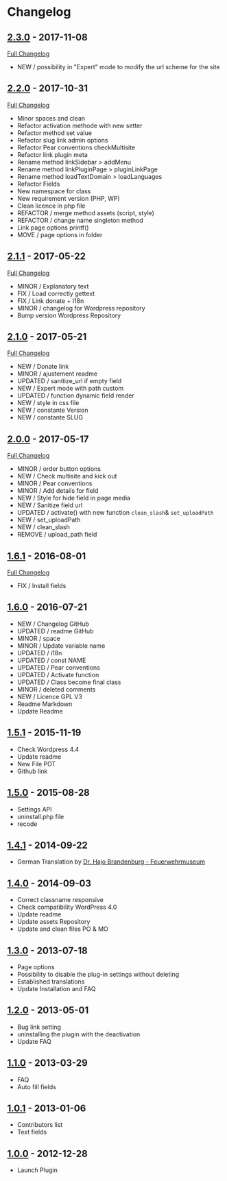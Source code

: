 # Changelog

## [2.3.0](https://github.com/rvola/wp-original-media-path/tree/2.3.0) - 2017-11-08
[Full Changelog](https://github.com/rvola/wp-original-media-path/compare/2.2.0...2.3.0)

* NEW / possibility in "Expert" mode to modify the url scheme for the site

## [2.2.0](https://github.com/rvola/wp-original-media-path/tree/2.2.0) - 2017-10-31
[Full Changelog](https://github.com/rvola/wp-original-media-path/compare/2.1.1...2.2.0)

* Minor spaces and clean
* Refactor activation methode with new setter
* Refactor method set value
* Refactor slug link admin options
* Refactor Pear conventions checkMultisite
* Refactor link plugin meta
* Rename method linkSidebar  > addMenu
* Rename method linkPluginPage  > pluginLinkPage
* Rename method loadTextDomain > loadLanguages
* Refactor Fields
* New namespace for class
* New requirement version (PHP, WP)
* Clean licence in php file
* REFACTOR / merge method assets (script, style)
* REFACTOR / change name singleton method
* Link page options printf()
* MOVE / page options in folder

## [2.1.1](https://github.com/rvola/wp-original-media-path/tree/2.1.1) - 2017-05-22
[Full Changelog](https://github.com/rvola/wp-original-media-path/compare/2.1.0...2.1.1)

* MINOR / Explanatory text
* FIX / Load correctly gettext
* FIX / Link donate + I18n
* MINOR / changelog for Wordpress repository
* Bump version Wordpress Repository

## [2.1.0](https://github.com/rvola/wp-original-media-path/tree/2.1.0) - 2017-05-21
[Full Changelog](https://github.com/rvola/wp-original-media-path/compare/2.0.0...2.1.0)

* NEW / Donate link
* MINOR / ajustement readme
* UPDATED / sanitize_url if empty field
* NEW / Expert mode with path custom
* UPDATED / function dynamic field render
* NEW / style in css file
* NEW / constante Version
* NEW / constante SLUG

## [2.0.0](https://github.com/rvola/wp-original-media-path/tree/2.0.0) - 2017-05-17
[Full Changelog](https://github.com/rvola/wp-original-media-path/compare/1.6.1...2.0.0)

* MINOR / order button options
* NEW / Check multisite and kick out
* MINOR / Pear conventions
* MINOR / Add details for field
* NEW / Style for hide field in page media
* NEW / Sanitize field url
* UPDATED / activate() with new function `clean_slash`& `set_uploadPath`
* NEW / set_uploadPath
* NEW / clean_slash
* REMOVE / upload_path field

## [1.6.1](https://github.com/rvola/wp-original-media-path/tree/1.6.1) - 2016-08-01
[Full Changelog](https://github.com/rvola/wp-original-media-path/compare/1.6.0...1.6.1)

* FIX / Install fields

## [1.6.0](https://github.com/rvola/wp-original-media-path/tree/1.6.0) - 2016-07-21

* NEW / Changelog GitHub
* UPDATED / readme GitHub
* MINOR / space
* MINOR / Update variable name
* UPDATED / i18n
* UPDATED / const NAME
* UPDATED / Pear conventions
* UPDATED / Activate function
* UPDATED / Class become final class
* MINOR / deleted comments
* NEW / Licence GPL V3
* Readme Markdown
* Update Readme

## [1.5.1](https://github.com/rvola/wp-original-media-path/tree/1.5.1) - 2015-11-19

* Check Wordpress 4.4
* Update readme
* New File POT
* Github link

## [1.5.0](https://github.com/rvola/wp-original-media-path/tree/1.5.0) - 2015-08-28

* Settings API
* uninstall.php file
* recode

## [1.4.1](https://github.com/rvola/wp-original-media-path/tree/1.4.1) - 2014-09-22

* German Translation by <a href="http://www.feuerwehrmuseum-sh.de" rel="nofollow" target="_blank">Dr. Hajo Brandenburg - Feuerwehrmuseum</a>

## [1.4.0](https://github.com/rvola/wp-original-media-path/tree/1.4.0) - 2014-09-03

* Correct classname responsive
* Check compatibility WordPress 4.0
* Update readme
* Update assets Repository
* Update and clean files PO & MO

## [1.3.0](https://github.com/rvola/wp-original-media-path/tree/1.3.0) - 2013-07-18

* Page options
* Possibility to disable the plug-in settings without deleting
* Established translations
* Update Installation and FAQ

## [1.2.0](https://github.com/rvola/wp-original-media-path/tree/1.2.0) - 2013-05-01

* Bug link setting
* uninstalling the plugin with the deactivation
* Update FAQ

## [1.1.0](https://github.com/rvola/wp-original-media-path/tree/1.1.0) - 2013-03-29

* FAQ
* Auto fill fields

## [1.0.1](https://github.com/rvola/wp-original-media-path/tree/1.0.1) - 2013-01-06

* Contributors list
* Text fields

## [1.0.0](https://github.com/rvola/wp-original-media-path/tree/1.0.0) - 2012-12-28

* Launch Plugin
